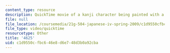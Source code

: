 ```yaml
---
content_type: resource
description: QuickTime movie of a kanji character being painted with a brush.
file: null
file_location: /coursemedia/21g-504-japanese-iv-spring-2009/c1d9550cfbc646e8d6e748d3b0a92cba_4625.mov
file_type: video/quicktime
resourcetype: Other
title: '4625'
uid: c1d9550c-fbc6-46e8-d6e7-48d3b0a92cba
---
```

